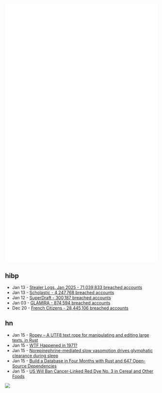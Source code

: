 ![Metrics](https://raw.githubusercontent.com/phixion/phixion/master/metrics.svg)

## hibp

<!--
for https://github.com/phixion/phixion/blob/main/.github/workflows/feeds.yml
-->
<!--START_SECTION:haveibeenpwnd-->
- Jan 13 - [Stealer Logs, Jan 2025 - 71,039,833 breached accounts](https://haveibeenpwned.com/PwnedWebsites#StealerLogsJan2025)
- Jan 13 - [Scholastic - 4,247,768 breached accounts](https://haveibeenpwned.com/PwnedWebsites#Scholastic)
- Jan 12 - [SuperDraft - 300,187 breached accounts](https://haveibeenpwned.com/PwnedWebsites#SuperDraft)
- Jan 03 - [GLAMIRA - 874,594 breached accounts](https://haveibeenpwned.com/PwnedWebsites#GLAMIRA)
- Dec 20 - [French Citizens - 28,445,106 breached accounts](https://haveibeenpwned.com/PwnedWebsites#FrenchCitizens)
<!--END_SECTION:haveibeenpwnd-->

## hn

<!--
for https://github.com/phixion/phixion/blob/main/.github/workflows/feeds.yml
-->
<!--START_SECTION:hn-->
- Jan 15 - [Ropey – A UTF8 text rope for manipulating and editing large texts. in Rust](https://github.com/cessen/ropey)
- Jan 15 - [WTF Happened in 1971?](https://wtfhappenedin1971.com/)
- Jan 15 - [Norepinephrine-mediated slow vasomotion drives glymphatic clearance during sleep](https://www.cell.com/cell/abstract/S0092-8674(24)01343-6)
- Jan 15 - [Build a Database in Four Months with Rust and 647 Open-Source Dependencies](https://tisonkun.io/posts/oss-twin)
- Jan 15 - [US Will Ban Cancer-Linked Red Dye No. 3 in Cereal and Other Foods](https://www.bloomberg.com/news/articles/2025-01-15/us-fda-to-ban-red-dye-no-3-rfk-went-after-due-to-cancer-link)
<!--END_SECTION:hn-->

<!--
for https://yhype.me
-->
![](https://hit.yhype.me/github/profile?user_id=13013670)
